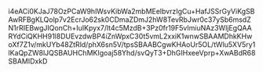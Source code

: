 i4eACi0KJaJ78OzPCaW9hlWsvKibWa2mbMEelbvrzIgCu+HafJSSrGyViKgSBAwRFBgKLQolp7v2EcrJo62sk0CDmaZDmJ2hW8TevRbJwr0c37ySb6msdZN1rRIEBwgJIQonCh+IuIKpyx7/lt4c5MzdB+3Pz0fr19F5vImiuNAz3WljEgQAARYdCiQKHH91l8DUEvzdwBP4iZnWpxC30t5vmL2xxiK1wnwSBAAMDhkKHwoXf7Z1v/mkUYb48ZtRld/phX6sn5V/tpsSBAABCgwKHAoUr5OL/tWlu5XV5ry1lKaQpZW8lJQSBAUHChMKIgoaj58Yhd/svQyT3+DhGIHxeeVprp+XwABdR68SBAMIDxkD
